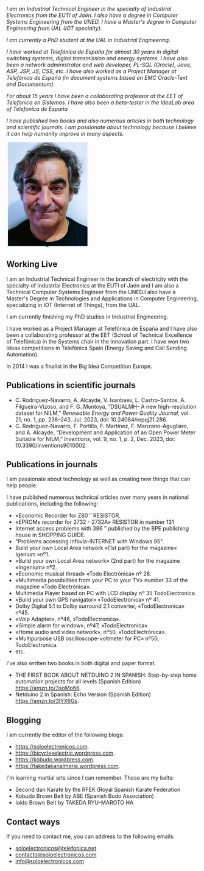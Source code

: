 *I am an Industrial Technical Engineer in the specialty of Industrial Electronics from the EUTI of Jaén. I also have a degree in Computer Systems Engineering from the UNED. I have a Master's degree in Computer Engineering from UAL (IOT specialty).*

*I am currently a PhD student at the UAL in Industrial Engineering.*

*I have worked at Telefónica de España for almost 30 years in digital switching systems, digital transmission and energy systems. I have also been a network administrator and web developer, PL-SQL (Oracle), Java, ASP, JSP, JS, CSS, etc. I have also worked as a Project Manager at Telefónica de España (in document systems based on EMC Oracle-Text and Documentum).*

*For about 15 years I have been a collaborating professor at the EET of Telefónica en Sistemas. I have also been a beta-tester in the IdeaLab area of Telefonica de España*

*I have published two books and also numerous articles in both technology and scientific journals. I am passionate about technology because I believe it can help humanity improve in many aspects.*

*.![](50c8afd1ad130859e167d2cd126994a0.png)*

## Working Live

I am an Industrial Technical Engineer in the branch of electricity with the specialty of Industrial Electronics at the EUTI of Jaén and I am also a Technical Computer Systems Engineer from the UNED.I also have a Master's Degree in Technologies and Applications in Computer Engineering, specializing in IOT (Internet of Things), from the UAL.

I am currently finishing my PhD studies in Industrial Engineering.

I have worked as a Project Manager at Telefónica de España and I have also been a collaborating professor at the EET (School of Technical Excellence of Telefónica) in the Systems chair in the Innovation part. I have won two Ideas competitions in Telefónica Spain (Energy Saving and Call Sending Automation).

In 2014 I was a finalist in the Big Idea Competition Europe.

## Publications in scientific journals

-   C. Rodriguez-Navarro, A. Alcayde, V. Isanbaev, L. Castro-Santos, A. Filgueira-Vizoso, and F. G. Montoya, “DSUALMH- A new high-resolution dataset for NILM,” *Renewable Energy and Power Quality Journal*, vol. 21, no. 1, pp. 238–243, Jul. 2023, doi: 10.24084/repqj21.286.
-   C. Rodríguez-Navarro, F. Portillo, F. Martínez, F. Manzano-Agugliaro, and A. Alcayde, “Development and Application of an Open Power Meter Suitable for NILM,” *Inventions*, vol. 9, no. 1, p. 2, Dec. 2023, doi: 10.3390/inventions9010002.

## Publications in journals

I am passionate about technology as well as creating new things that can help people.

I have published numerous technical articles over many years in national publications, including the following:

-   «Economic Recorder for Z80 ″ RESISTOR.
-   «EPROMs recorder for 2732 - 2732A» RESISTOR in number 131
-   Internet access problems with 386 ″ published by the BPE publishing house in SHOPPING GUIDE.
-   "Problems accessing Infovía-INTERNET with Windows 95".
-   Build your own Local Area network »(1st part) for the magazine« Igenium »nº1.
-   «Build your own Local Area network» (2nd part) for the magazine «Ingenium» nº2.
-   «Economic musical thread» «Todo Electrónica» nº 28.
-   «Multimedia possibilities from your PC to your TV» number 33 of the magazine «Todo Electrónica».
-   Multimedia Player based on PC with LCD display nº 35 TodoElectronica.
-   «Build your own GPS navigator» «TodoElectronica» nº 41.
-   Dolby Digital 5.1 to Dolby surround 2.1 converter, «TodoElectronica» nº45.
-   «VoIp Adapter», nº46, »TodoElectronica».
-   «Simple alarm for window», nº47, »TodoElectronica».
-   «Home audio and video network», nº50, »TodoElectrónica».
-   «Multipurpose USB oscilloscope-voltmeter for PC» nº50, TodoElectronica.
-   etc.

I've also written two books in both digital and paper format.

-   THE FIRST BOOK ABOUT NETDUINO 2 IN SPANISH: Step-by-step home automation projects for all levels (Spanish Edition) https://amzn.to/3soMo66.
-   Netduino 2 in Spanish: Echo Version (Spanish Edition) https://amzn.to/3IYX6Gs.

## Blogging

I am currently the editor of the following blogs:

-   https://soloelectronicos.com.
-   https://bicycleselectric.wordpress.com.
-   https://kobudo.wordpress.com.
-   https://takedakanalmeria.wordpress.com.

I'm learning martial arts since I can remember. These are my belts:

-   Second dan Karate by the RFEK (Royal Spanish Karate Federation
-   Kobudo Brown Belt by ABE (Spanish Budo Association)
-   Iaido Brown Belt by TAKEDA RYU-MAROTO HA

## Contact ways

If you need to contact me, you can address to the following emails:

-   soloelectronicos@telefonica.net
-   contacto@soloelectronicos.com
-   info@soloelectronicos.com






<!---
crn565/crn565 is a ✨ special ✨ repository because its `README.md` (this file) appears on your GitHub profile.
You can click the Preview link to take a look at your changes.
--->
